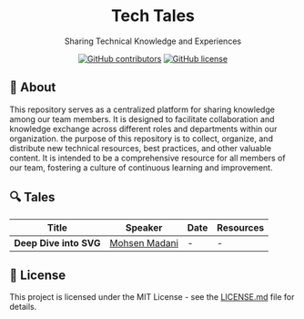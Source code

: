 <h1 align="center">Tech Tales</h1>
<p align="center">Sharing Technical Knowledge and Experiences </p>
<div align="center">

[![GitHub contributors](https://img.shields.io/github/contributors/zarrinotech/tech-tales)](https://GitHub.com/zarrinotech/tech-tales/contributors/)
[![GitHub license](https://img.shields.io/badge/license-MIT-blue.svg)](https://github.com/zarrinotech/tech-tales/blob/master/LICENSE)

</div>

## 📖 About

This repository serves as a centralized platform for sharing knowledge among our team members. It is designed to facilitate collaboration and knowledge exchange across different roles and departments within our organization. the purpose of this repository is to collect, organize, and distribute new technical resources, best practices, and other valuable content. It is intended to be a comprehensive resource for all members of our team, fostering a culture of continuous learning and improvement.

## 🔍 Tales

| Title | Speaker | Date | Resources |
| ----- | ------- | ---- | --------- |
| **Deep Dive into SVG** | [Mohsen Madani](https://github.com/moh3n9595) | - | - |

## 📃 License

This project is licensed under the MIT License - see the [LICENSE.md](https://github.com/zarrinotech/tech-tales/blob/master/LICENSE) file for details.
